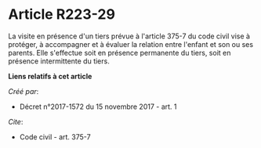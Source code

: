 # Article R223-29

La visite en présence d'un tiers prévue à l'article 375-7 du code civil vise à protéger, à accompagner et à évaluer la
relation entre l'enfant et son ou ses parents. Elle s'effectue soit en présence permanente du tiers, soit en présence
intermittente du tiers.

**Liens relatifs à cet article**

_Créé par_:

  - Décret n°2017-1572 du 15 novembre 2017 - art. 1

_Cite_:

  - Code civil - art. 375-7
